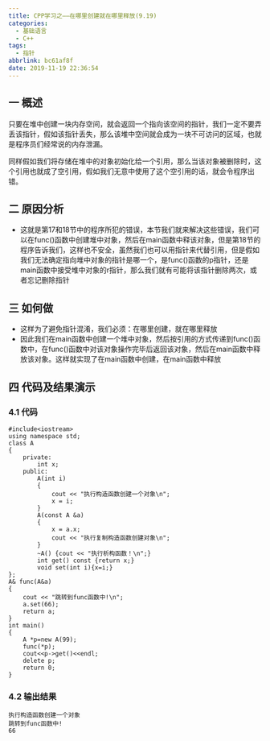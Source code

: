 ```yaml
---
title: CPP学习之——在哪里创建就在哪里释放(9.19)
categories:
  - 基础语言
  - C++
tags:
  - 指针
abbrlink: bc61af8f
date: 2019-11-19 22:36:54
---
```

## 一 概述

只要在堆中创建一块内存空间，就会返回一个指向该空间的指针，我们一定不要弄丢该指针，假如该指针丢失，那么该堆中空间就会成为一块不可访问的区域，也就是程序员们经常说的内存泄漏。  
<!--more-->

同样假如我们将存储在堆中的对象初始化给一个引用，那么当该对象被删除时，这个引用也就成了空引用，假如我们无意中使用了这个空引用的话，就会令程序出错。

## 二 原因分析

* 这就是第17和18节中的程序所犯的错误，本节我们就来解决这些错误，我们可以在func()函数中创建堆中对象，然后在main函数中释该对象，但是第18节的程序告诉我们，这样也不安全，虽然我们也可以用指针来代替引用，但是假如我们无法确定指向堆中对象的指针是哪一个，是func()函数的p指针，还是main函数中接受堆中对象的r指针，那么我们就有可能将该指针删除两次，或者忘记删除指针

## 三 如何做

* 这样为了避免指针混淆，我们必须：在哪里创建，就在哪里释放
* 因此我们在main函数中创建一个堆中对象，然后按引用的方式传递到func()函数中，在func()函数中对该对象操作完毕后返回该对象，然后在main函数中释放该对象。这样就实现了在main函数中创建，在main函数中释放

## 四 代码及结果演示

### 4.1 代码

```
#include<iostream>
using namespace std;
class A 
{
	private:
		int x;
	public:
		A(int i) 
		{
			cout << "执行构造函数创建一个对象\n";
			x = i;
		}
		A(const A &a) 
		{
			x = a.x;
			cout << "执行复制构造函数创建对象\n";
		}
		~A() {cout << "执行析构函数！\n";}
		int get() const {return x;}
		void set(int i){x=i;}
};
A& func(A&a) 
{
	cout << "跳转到func函数中!\n";
	a.set(66);
	return a;
}
int main() 
{
	A *p=new A(99);
	func(*p);
	cout<<p->get()<<endl;
	delete p;
	return 0;
}
```

### 4.2 输出结果

```
执行构造函数创建一个对象
跳转到func函数中!
66
```
